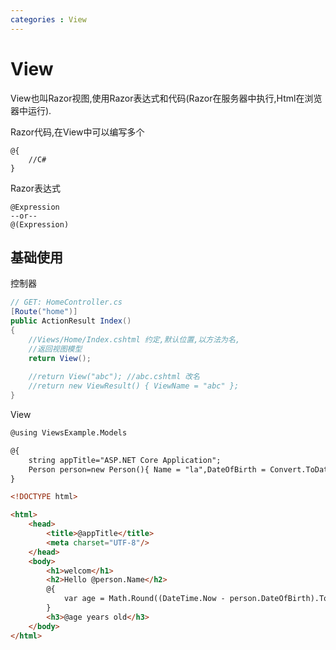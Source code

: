 ```yaml
---
categories : View
---
```


# View

View也叫Razor视图,使用Razor表达式和代码(Razor在服务器中执行,Html在浏览器中运行).

Razor代码,在View中可以编写多个

```
@{
    //C#
}
```

Razor表达式

```
@Expression
--or--
@(Expression)

```

## 基础使用

控制器
```C#
// GET: HomeController.cs
[Route("home")]
public ActionResult Index()
{
    //Views/Home/Index.cshtml 约定,默认位置,以方法为名,
    //返回视图模型
    return View();
    
    //return View("abc"); //abc.cshtml 改名
    //return new ViewResult() { ViewName = "abc" };
}
```
View

```html
@using ViewsExample.Models

@{
    string appTitle="ASP.NET Core Application";
    Person person=new Person(){ Name = "la",DateOfBirth = Convert.ToDateTime("1990-01-01")};
}

<!DOCTYPE html>

<html>
    <head>
        <title>@appTitle</title>
        <meta charset="UTF-8"/>
    </head>
    <body>
        <h1>welcom</h1>
        <h2>Hello @person.Name</h2>
        @{
            var age = Math.Round((DateTime.Now - person.DateOfBirth).TotalDays / 365);
        }
        <h3>@age years old</h3>
    </body>
</html>
```